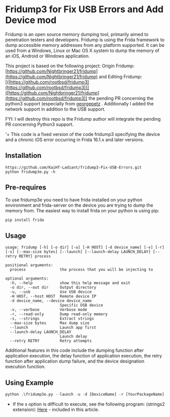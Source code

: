 # Fridump3 for Fix USB Errors and Add Device mod
Fridump is an open source memory dumping tool, primarily aimed to penetration testers and developers. Fridump is using the Frida framework to dump accessible memory addresses from any platform supported. It can be used from a Windows, Linux or Mac OS X system to dump the memory of an iOS, Android or Windows application.

This project is based on the following project:
Origin Fridump: [https://github.com/Nightbringer21/fridump](https://github.com/Nightbringer21/fridump) and Editing Fridump: [([https://github.com/rootbsd/fridump3](https://github.com/rootbsd/fridump3))]([https://github.com/Nightbringer21/fridump](https://github.com/rootbsd/fridump3)) the pending PR concerning the python3 support (especially from [georgepetz](https://github.com/georgepetz) . Additionally I added the network support in addition to the USB support.

FYI: I will destroy this repo is the Fridump author will integrate the pending PR concerning Python3 support.

'+ This code is a fixed version of the code fridump3 specifying the device and a chronic iOS error occurring in Frida 16.1.x and later versions.

**Installation**
---
```
https://github.com/KaiHT-Ladiant/fridump3-Fix-USB-Errors.git
python fridump3e.py -h
```

**Pre-requires**
---
To use fridump3e you need to have frida installed on your python environment and frida-server on the device you are trying to dump the memory from. The easiest way to install frida on your python is using pip:
```python
pip install frida
```

Usage
---

```
usage: fridump [-h] [-o dir] [-u] [-H HOST] [-d device_name] [-v] [-r] [-s] [--max-size bytes] [--launch] [--launch-delay LAUNCH_DELAY] [--retry RETRY] process

positional arguments:
  process               the process that you will be injecting to

optional arguments:
  -h, --help            show this help message and exit
  -o dir, --out dir     Output directory
  -u, --usb             Use USB device
  -H HOST, --host HOST  Remote device IP
  -d device_name, --device device_name
                        Specific USB device
  -v, --verbose         Verbose mode
  -r, --read-only       Dump read-only memory
  -s, --strings         Extract strings
  --max-size bytes      Max dump size
  --launch              Launch app first
  --launch-delay LAUNCH_DELAY
                        Launch delay
  --retry RETRY         Retry attempts
```

Additional features in this code include the dumping function after application execution, the delay function of application execution, the retry function after application dump failure, and the device designation execution function.

**Using Example**
---
```python
python .\fridump3e.py --launch -u -d [DeviceName] -r [YourPackageName] -s
```
- If the s option is difficult to execute, see the following program: (strings2 extension): [Here](https://objects.githubusercontent.com/github-production-release-asset-2e65be/7199192/f38a62d6-4ae7-40ce-851f-4d487861b4b0?X-Amz-Algorithm=AWS4-HMAC-SHA256&X-Amz-Credential=releaseassetproduction%2F20250224%2Fus-east-1%2Fs3%2Faws4_request&X-Amz-Date=20250224T064603Z&X-Amz-Expires=300&X-Amz-Signature=f09c3bc48973f959fb3cf2aae2019f28022dd07dfe567de5de2b4addf924771b&X-Amz-SignedHeaders=host&response-content-disposition=attachment%3B%20filename%3Dstrings2.exe&response-content-type=application%2Foctet-stream) - included in this article.
